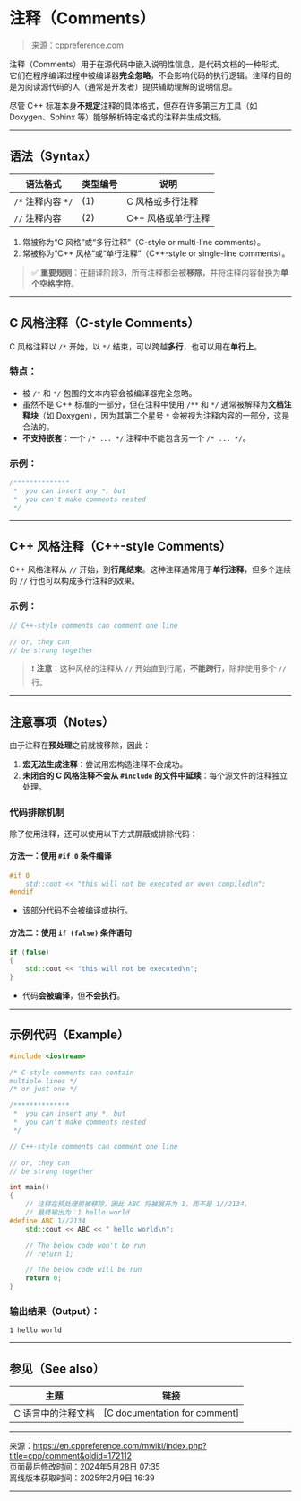 # 注释（Comments）

> 来源：cppreference.com

注释（Comments）用于在源代码中嵌入说明性信息，是代码文档的一种形式。它们在程序编译过程中被编译器**完全忽略**，不会影响代码的执行逻辑。注释的目的是为阅读源代码的人（通常是开发者）提供辅助理解的说明信息。

尽管 C++ 标准本身**不规定**注释的具体格式，但存在许多第三方工具（如 Doxygen、Sphinx 等）能够解析特定格式的注释并生成文档。

---

## 语法（Syntax）

| 语法格式                | 类型编号 | 说明                     |
|-------------------------|----------|--------------------------|
| `/*` 注释内容 `*/`      | (1)      | C 风格或多行注释         |
| `//` 注释内容           | (2)      | C++ 风格或单行注释       |

1) 常被称为“C 风格”或“多行注释”（C-style or multi-line comments）。  
2) 常被称为“C++ 风格”或“单行注释”（C++-style or single-line comments）。

> ✅ **重要规则**：在翻译阶段3，所有注释都会被**移除**，并将注释内容替换为**单个空格字符**。

---

## C 风格注释（C-style Comments）

C 风格注释以 `/*` 开始，以 `*/` 结束，可以跨越**多行**，也可以用在**单行上**。

### 特点：

- 被 `/*` 和 `*/` 包围的文本内容会被编译器完全忽略。
- 虽然不是 C++ 标准的一部分，但在注释中使用 `/**` 和 `*/` 通常被解释为**文档注释块**（如 Doxygen），因为其第二个星号 `*` 会被视为注释内容的一部分，这是合法的。
- **不支持嵌套**：一个 `/* ... */` 注释中不能包含另一个 `/* ... */`。

### 示例：

```cpp
/**************
 *  you can insert any *, but
 *  you can't make comments nested
 */
```

---

## C++ 风格注释（C++-style Comments）

C++ 风格注释从 `//` 开始，到**行尾结束**。这种注释通常用于**单行注释**，但多个连续的 `//` 行也可以构成多行注释的效果。

### 示例：

```cpp
// C++-style comments can comment one line

// or, they can
// be strung together
```

> ❗ **注意**：这种风格的注释从 `//` 开始直到行尾，**不能跨行**，除非使用多个 `//` 行。

---

## 注意事项（Notes）

由于注释在**预处理**之前就被移除，因此：

1. **宏无法生成注释**：尝试用宏构造注释不会成功。
2. **未闭合的 C 风格注释不会从 `#include` 的文件中延续**：每个源文件的注释独立处理。

### 代码排除机制

除了使用注释，还可以使用以下方式屏蔽或排除代码：

#### 方法一：使用 `#if 0` 条件编译

```cpp
#if 0
    std::cout << "this will not be executed or even compiled\n";
#endif
```

- 该部分代码不会被编译或执行。

#### 方法二：使用 `if (false)` 条件语句

```cpp
if (false)
{
    std::cout << "this will not be executed\n";
}
```

- 代码**会被编译**，但**不会执行**。

---

## 示例代码（Example）

```cpp
#include <iostream>

/* C-style comments can contain
multiple lines */
/* or just one */

/**************
 *  you can insert any *, but
 *  you can't make comments nested
 */

// C++-style comments can comment one line

// or, they can
// be strung together

int main()
{
    // 注释在预处理前被移除，因此 ABC 将被展开为 1，而不是 1//2134，
    // 最终输出为：1 hello world
#define ABC 1//2134
    std::cout << ABC << " hello world\n";

    // The below code won't be run
    // return 1;

    // The below code will be run
    return 0;
}
```

### 输出结果（Output）：

```
1 hello world
```

---

## 参见（See also）

| 主题               | 链接                                      |
|--------------------|-------------------------------------------|
| C 语言中的注释文档 | [C documentation for comment]             |

---

来源：<https://en.cppreference.com/mwiki/index.php?title=cpp/comment&oldid=172112>  
页面最后修改时间：2024年5月28日 07:35  
离线版本获取时间：2025年2月9日 16:39

---